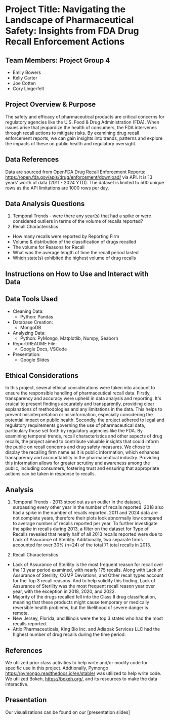 # Project Title: Navigating the Landscape of Pharmaceutical Safety: Insights from FDA Drug Recall Enforcement Actions

## Team Members: Project Group 4
- Emily Bowers
- Kelly Carter 
- Joe Cotten
- Cory Lingerfelt

## Project Overview & Purpose
The safety and efficacy of pharmaceutical products are critical concerns for regulatory agencies like the U.S. Food & Drug Administration (FDA). When issues arise that jeopardize the health of consumers, the FDA intervenes through recall actions to mitigate risks. By examining drug recall enforcement reports, we can gain insights into trends, patterns and explore the impacts of these on public health and regulatory oversight. 

## Data References
Data are sourced from OpenFDA Drug Recall Enforcement Reports: https://open.fda.gov/apis/drug/enforcement/download/ via API. It is 13 years' worth of data (2011 - 2024 YTD). The dataset is limited to 500 unique rows as the API limitations are 1000 rows per day.  

## Data Analysis Questions
1. Temporal Trends - were there any year(s) that had a spike or were considered outliers in terms of the volume of recalls reported?
2. Recall Characteristics
  - How many recalls were reported by Reporting Firm
  - Volume & distribution of the classification of drugs recalled
  - The volume for Reasons for Recall
  - What was the average length of time the recall period lasted
  - Which state(s) exhibited the highest volume of drug recalls

## Instructions on How to Use and Interact with Data

## Data Tools Used
- Cleaning Data: 
  - Python: Pandas
- Database Creation: 
  - MongoDB
- Analyzing Data:
  - Python: PyMongo, Matplotlib, Numpy, Seaborn
- Report/README File:
  - Google Docs, VSCode
- Presentation:
  - Google Slides

## Ethical Considerations
In this project, several ethical considerations were taken into account to ensure the responsible handling of pharmaceutical recall data. Firstly, transparency and accuracy were upheld in data analysis and reporting. It's cruical to present findings accurately and transparently, providing clear explanations of methodologies and any limitations in the data. This helps to prevent misinterpretation or misinformation, especially considering the potential impact on public health. Secondly, the project adhered to legal and regulatory requirements governing the use of pharmaceutical data, particulary those set forth by regulatory agencies like the FDA. By examining temporal trends, recall characteristics and other aspects of drug recalls, the project aimed to contribute valuable insights that could inform the public on recall concerns and drug safety measures. We chose to display the recalling firm name as it is public information, which enhances transparency and accountability in the pharmaceutical industry. Providing this information allows for greater scrutiny and awareness among the public, including consumers, fostering trust and ensuring that appropriate actions can be taken in response to recalls.

## Analysis 
1. Temporal Trends - 2013 stood out as an outlier in the dataset, surpassing every other year in the number of recalls reported. 2018 also had a spike in the number of recalls reported. 2011 and 2024 data are not complete years, therefore their plots look abnormally low compared to average number of recalls reported per year. To further investigate the spike in recalls during 2013, a filter on the dataset for Type of Recalls revealed that nearly half of all 2013 recalls reported were due to Lack of Assurance of Sterility. Additionally, two separate firms accounted for over 30% (n=24) of the total 71 total recalls in 2013.

2. Recall Characteristics
  - Lack of Assurance of Sterility is the most frequent reason for recall over the 13 year period examined, with nearly 175 recalls. Along with Lack of Assurance of Sterility, CGMP Deviations, and Other recall types account for the Top 3 recall reasons. And to help solidify this finding, Lack of Assurance of Sterility was the most frequent recall reason year over year, with the exception in 2018, 2020, and 2022.
  - Majority of the drugs recalled fell into the Class II drug classification, meaning that these products might cause temporary or medically reversible health problems, but the likelihood of severe danger is remote.
  - New Jersey, Florida, and Illinois were the top 3 states who had the most recalls reported. 
  - Attix Pharmaceuticals, King Bio Inc. and Adiapak Services LLC had the highest number of drug recalls during the time period. 

## References
We utilized prior class activities to help write and/or modify code for specific use in this project. Addtionally, Pymongo https://pymongo.readthedocs.io/en/stable/ was utilized to help write code. 
We utilized Bokeh, https://bokeh.org/, and its resources to make the data interactive. 


## Presentation
Our visualizations can be found on our [presentation slides]
